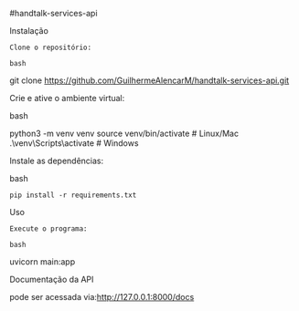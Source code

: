 #handtalk-services-api

Instalação

    Clone o repositório:

    bash

git clone https://github.com/GuilhermeAlencarM/handtalk-services-api.git

Crie e ative o ambiente virtual:

bash

python3 -m venv venv
source venv/bin/activate  # Linux/Mac
.\venv\Scripts\activate   # Windows

Instale as dependências:

bash

    pip install -r requirements.txt

Uso

    Execute o programa:

    bash

uvicorn main:app


Documentação da API

pode ser acessada via:http://127.0.0.1:8000/docs

